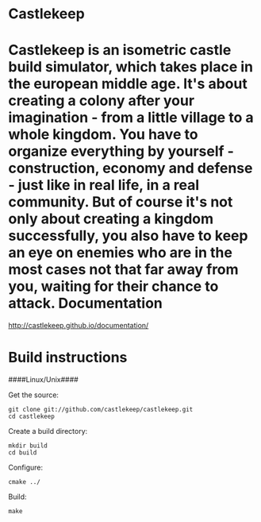 Castlekeep
=========

Castlekeep is an isometric castle build simulator, which takes place in the european middle age. It's about creating a colony after your imagination - from a little village to a whole kingdom. You have to organize everything by yourself - construction, economy and defense - just like in real life, in a real community. But of course it's not only about creating a kingdom successfully, you also have to keep an eye on enemies who are in the most cases not that far away from you, waiting for their chance to attack.
Documentation
============
http://castlekeep.github.io/documentation/

Build instructions
===================
####Linux/Unix####

Get the source:

    git clone git://github.com/castlekeep/castlekeep.git  
    cd castlekeep

Create a build directory:
  
    mkdir build  
    cd build  

Configure:  

    cmake ../  

Build:  

    make  

